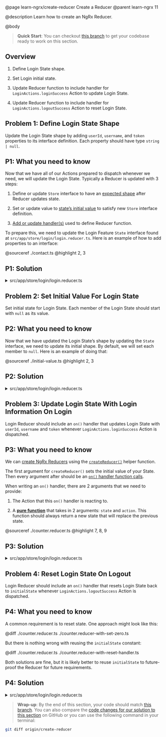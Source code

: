 @page learn-ngrx/create-reducer Create a Reducer
@parent learn-ngrx 11

@description Learn how to create an NgRx Reducer.

@body

> **Quick Start**: You can checkout [this branch](https://github.com/bitovi/angular-ngrx-chat/tree/test-redirect-effects) to get your codebase ready to work on this section.


## Overview

1. Define Login State shape.

2. Set Login initial state.

3. Update Reducer function to include handler for `LoginActions.loginSuccess` Action to update Login State.

4. Update Reducer function to include handler for `LoginActions.logoutSuccess` Action to reset Login State.


## Problem 1: Define Login State Shape

Update the Login State shape by adding `userId`, `username`, and `token` properties to its interface definition. Each property should have type `string | null`.


## P1: What you need to know

Now that we have all of our Actions prepared to dispatch whenever we need, we will update the Login State. Typically a Reducer is updated with 3 steps:

1. Define or update `Store` interface to have an [expected shape](https://ngrx.io/guide/store/reducers#defining-the-state-shape) after Reducer updates state.

2. Set or update value to [state’s initial value](https://ngrx.io/guide/store/reducers#setting-the-initial-state) to satisfy new `Store` interface definition.

3. [Add or update handler(s)](https://ngrx.io/guide/store/reducers#creating-the-reducer-function) used to define Reducer function.

To prepare this, we need to update the Login Feature `State` interface found at `src/app/store/login/login.reducer.ts`. Here is an example of how to add properties to an interface:

@sourceref ./contact.ts
@highlight 2, 3


## P1: Solution

<details>
<summary>src/app/store/login/login.reducer.ts</summary>
@diff ../4-create-actions/login.reducer.ts ./login.reducer-define-state.ts only
</details>


## Problem 2: Set Initial Value For Login State

Set initial state for Login State. Each member of the Login State should start with `null` as its value.


## P2: What you need to know

Now that we have updated the Login State’s shape by updating the `State` interface, we need to update its initial shape. By default, we will set each member to `null`. Here is an example of doing that:

@sourceref ./initial-value.ts
@highlight 2, 3


## P2: Solution

<details>
<summary>src/app/store/login/login.reducer.ts</summary>
@diff ./login.reducer-define-state.ts ./login.reducer-initial-state.ts only
</details>


## Problem 3: Update Login State With Login Information On Login

Login Reducer should include an `on()` handler that updates Login State with `userId`, `username` and `token` whenever `LoginActions.loginSuccess` Action is dispatched.


## P3: What you need to know

We can [create NgRx Reducers](https://ngrx.io/guide/store/reducers#creating-the-reducer-function) using the [`createReducer()`](https://ngrx.io/api/store/createReducer#description) helper function.

The first argument for `createReducer()` sets the initial value of your State. Then every argument after should be an [`on()` handler function calls](https://ngrx.io/api/store/on).

When writing an `on()` handler, there are 2 arguments that we need to provide:

1. The Action that this `on()` handler is reacting to.

2. A [**pure function**](https://en.wikipedia.org/wiki/Pure_function) that takes in 2 arguments: `state` and `action`. This function should always return a new state that will replace the previous state.

@sourceref ./counter.reducer.ts
@highlight 7, 8, 9


## P3: Solution

<details>
<summary>src/app/store/login/login.reducer.ts</summary>
@diff ./login.reducer-initial-state.ts ./login.reducer-on-login-success.ts only
</details>


## Problem 4: Reset Login State On Logout

Login Reducer should include an `on()` handler that resets Login State back to `initialState` whenever `LoginActions.logoutSuccess` Action is dispatched.


## P4: What you need to know

A common requirement is to reset state. One approach might look like this:

@diff ./counter.reducer.ts ./counter.reducer-with-set-zero.ts

But there is nothing wrong with reusing the `initialState` constant:

@diff ./counter.reducer.ts ./counter.reducer-with-reset-handler.ts

Both solutions are fine, but it is likely better to reuse `initialState` to future-proof the Reducer for future requirements.


## P4: Solution

<details>
<summary>src/app/store/login/login.reducer.ts</summary>
@diff ./login.reducer-on-login-success.ts ./login.reducer.ts only
</details>


> **Wrap-up**: By the end of this section, your code should match [this branch](https://github.com/bitovi/angular-ngrx-chat/tree/create-reducer). You can also compare the [code changes for our solution to this section](https://github.com/bitovi/angular-ngrx-chat/compare/test-redirect-effects...create-reducer) on GitHub or you can use the following command in your terminal:

```bash
git diff origin/create-reducer
```
